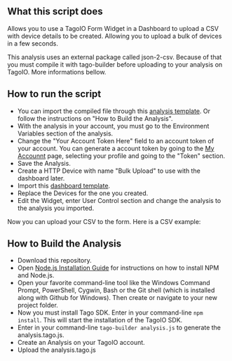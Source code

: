 ## What this script does
Allows you to use a TagoIO Form Widget in a Dashboard to upload a CSV with device details to be created. Allowing you to upload a bulk of devices in a few seconds.

This analysis uses an external package called json-2-csv. Because of that you must compile it with tago-builder before uploading to your analysis on TagoIO. More informations bellow.

## How to run the script
* You can import the compiled file through this [analysis template](). Or follow the instructions on "How to Build the Analysis".
* With the analysis in your account, you must go to the Environment Variables section of the analysis.
* Change the "Your Account Token Here" field to an account token of your account. You can generate a account token by going to the [My Accounnt](https://admin.tago.io/account) page, selecting your profile and going to the "Token" section.
* Save the Analysis.
* Create a HTTP Device with name "Bulk Upload" to use with the dashboard later.
* Import this [dashboard template](http://admin.tago.io/template/5d4c6ddd9723f8001b9395b4).
* Replace the Devices for the one you created.
* Edit the Widget, enter User Control section and change the analysis to the analysis you imported.

Now you can upload your CSV to the form. Here is a CSV example:

## How to Build the Analysis
* Download this repository.
* Open [Node.js Installation Guide](https://nodejs.org/en/download/package-manager/) for instructions on how to install NPM and Node.js.
* Open your favorite command-line tool like the Windows Command Prompt, PowerShell, Cygwin, Bash or the Git shell (which is installed along with Github for Windows). Then create or navigate to your new project folder.
* Now you must install Tago SDK. Enter in your command-line `npm install`. This will start the installation of the TagoIO SDK.
* Enter in your command-line `tago-builder analysis.js` to generate the analysis.tago.js.
* Create an Analysis on your TagoIO account.
* Upload the analysis.tago.js